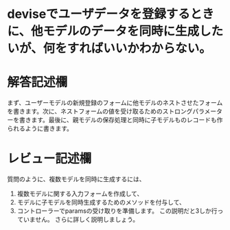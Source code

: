 # deviseでユーザデータを登録するときに、他モデルのデータを同時に生成したいが、何をすればいいかわからない。
# 解答記述欄

まず、ユーザーモデルの新規登録のフォームに他モデルのネストさせたフォームを書きます。次に、ネストフォームの値を受け取るためのストロングパラメーターを書きます。最後に、親モデルの保存処理と同時に子モデルものレコードも作られるように書きます。



# レビュー記述欄
質問のように、複数モデルを同時に生成するには、
1. 複数モデルに関する入力フォームを作成して、
2. モデルに子モデルを同時生成するためのメソッドを付与して、
3. コントローラーでparamsの受け取りを準備します。
この説明だと3しか行っていません。
さらに詳しく説明しましょう。
